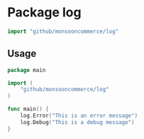 # Package log

```Go
import "github/monsooncommerce/log"
```

## Usage

```Go
package main

import (
    "github/monsooncommerce/log"
)

func main() {
    log.Error("This is an error message")
    log.Debug("This is a debug message")
}
```
